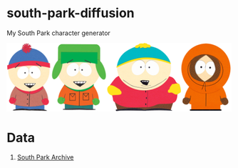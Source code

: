 # south-park-diffusion
My South Park character generator

![image](south_park.png)


# Data
1) [South Park Archive](https://southpark.fandom.com/wiki/South_Park_Archives)